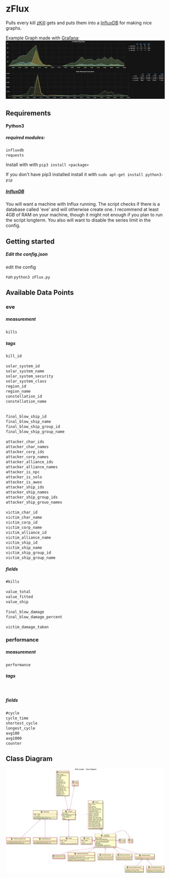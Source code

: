 # zFlux
Pulls every kill [zKill](zkillboard.com) gets and puts them into a 
[InfluxDB](https://www.influxdata.com/time-series-platform/influxdb/)
for making nice graphs.
 
Example Graph made with [Grafana](grafana.com):
![example_graph1](ressources/example_graph1.png)

## Requirements

#### Python3

##### required modules:
```
influxdb
requests
```
Install with with ``pip3 install <package>``

If you don't have pip3 installed install it with ``sudo apt-get install python3-pip``

##### [InfluxDB](https://www.influxdata.com/time-series-platform/influxdb/)
You will want a machine with Influx running. The script checks if there is a database called
'eve' and will otherwise create one. I recommend at least 4GB of RAM on your machine, though 
it might not enough if you plan to run the script longterm.
You also will want to disable the series limit in the config.


## Getting started

##### Edit the config.json

edit the config

run ``python3 zFlux.py``

## Available Data Points

### eve

##### measurement
``
kills
``

##### tags
```
kill_id

solar_system_id
solar_system_name
solar_system_security
solar_system_class
region_id
region_name
constellation_id
constellation_name


final_blow_ship_id
final_blow_ship_name
final_blow_ship_group_id
final_blow_ship_group_name

attacker_char_ids
attacker_char_names
attacker_corp_ids
attacker_corp_names
attacker_alliance_ids
attacker_alliance_names
attacker_is_npc
attacker_is_solo
attacker_is_awox
attacker_ship_ids
attacker_ship_names
attacker_ship_group_ids
attacker_ship_grouo_names

victim_char_id
victim_char_name
victim_corp_id
victim_corp_name
victim_alliance_id
victim_alliance_name
victim_ship_id
victim_ship_name
victim_ship_group_id
victim_ship_group_name
```
##### fields

```
#kills

value_total
value_fitted
value_ship

final_blow_damage
final_blow_damage_percent

victim_damage_taken
```

### performance

##### measurement
``
performance
``

##### tags
``
``
##### fields
````
#cycle
cycle_time
shortest_cycle
longest_cycle
avg100
avg1000
counter
````

## Class Diagram
![Class Diagramm](ressources/UML.png)

